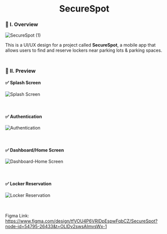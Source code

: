 <div align="center">
  <h1>SecureSpot</h1>
</div>

### 🧐 I. Overview
![SecureSpot (1)](https://github.com/m3mentomor1/SecureSpot/assets/95956735/2903440e-4a60-406f-93e8-d17ff33ed7a8)

This is a UI/UX design for a project called **SecureSpot**, a mobile app that allows users to find and reserve lockers near parking lots & parking spaces.
<br><br>
##

### 👀 II. Preview

#### ✅ Splash Screen

![Splash Screen](https://github.com/m3mentomor1/SecureSpot/assets/95956735/2904a83c-0172-4b97-97f9-1a82628de1ce)
<br><br><br>

#### ✅ Authentication

![Authentication](https://github.com/m3mentomor1/SecureSpot/assets/95956735/c460998d-8ace-4476-98a2-994dfb2532b6)
<br><br><br>

#### ✅ Dashboard/Home Screen

![Dashboard-Home Screen](https://github.com/m3mentomor1/SecureSpot/assets/95956735/abd7aaab-0ee5-49f9-baab-2cbff0522af5)
<br><br><br>

#### ✅ Locker Reservation

![Locker Reservation](https://github.com/m3mentomor1/SecureSpot/assets/95956735/7edccdb7-8b96-4c16-b2c8-49c4d9be21db)
<br><br><br>

Figma Link: https://www.figma.com/design/tfVOU4P6VRIDpEspwFqbCZ/SecureSpot?node-id=54795-26433&t=OLlDv2swsAImvsWx-1

